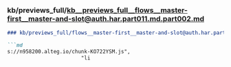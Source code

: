 ### kb/previews_full/kb__previews_full__flows__master-first__master-and-slot@auth.har.part011.md.part002.md

```md
### kb/previews_full/flows__master-first__master-and-slot@auth.har.part011.md (part 002)

```md
s://n958200.alteg.io/chunk-KO722YSM.js",
                        "li
```

```

```
